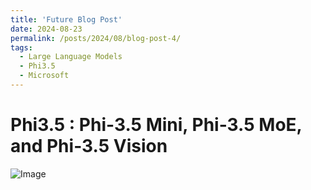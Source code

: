 ```yaml
---
title: 'Future Blog Post'
date: 2024-08-23
permalink: /posts/2024/08/blog-post-4/
tags:
  - Large Language Models
  - Phi3.5
  - Microsoft
---
```


# Phi3.5 : Phi-3.5 Mini, Phi-3.5 MoE, and Phi-3.5 Vision

![Image](https://www.maginative.com/content/images/size/w1200/format/avif/2024/08/Microsoft-Phi3.5.jpg)


